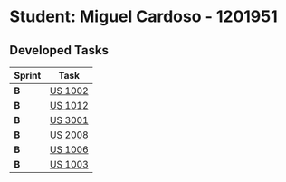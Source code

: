 # Student: Miguel Cardoso - 1201951

## Developed Tasks


| Sprint | Task                            |
|--------|---------------------------------|
| **B**  | [US 1002](../US_1002/readme.md) |
| **B**  | [US 1012](../US_1012/readme.md) |
| **B**  | [US 3001](../US_3001/readme.md) |
| **B**  | [US 2008](../US_2008/readme.md) |
| **B**  | [US 1006](../US_1006/readme.md) |
| **B**  | [US 1003](../US_1003/readme.md) |

